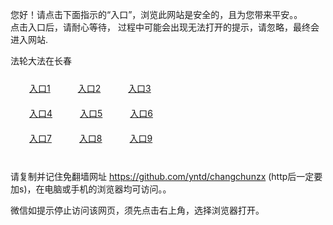 您好！请点击下面指示的“入口”，浏览此网站是安全的，且为您带来平安。。 <br/>
点击入口后，请耐心等待， 过程中可能会出现无法打开的提示，请忽略，最终会进入网站. </br>

法轮大法在长春<br/>
<div style="padding:10px"><a style="margin:20px" target="_blank" href="https://d26a7youl8ub7e.cloudfront.net/2Qpsp?ogmqzg" id="ccLink1" rel="nofollow">入口1</a> <a target="_blank" style="margin:20px" href="https://d1c56hh1uvz5jh.cloudfront.net/2Qpsp?tvxbrw" id="ccLink2" rel="nofollow">入口2</a> <a style="margin:20px" target="_blank" href="https://d1xe0032wp3k2f.cloudfront.net/2Qpsp?grmmzwwv" id="ccLink3" rel="nofollow">入口3</a></div>

<div style="padding:10px" ><a style="margin:20px" target="_blank" href="https://d26a7youl8ub7e.cloudfront.net/2Qpsp?ogmqzg" id="ccLink4" rel="nofollow">入口4</a> <a style="margin:20px" href="https://d1c56hh1uvz5jh.cloudfront.net/2Qpsp?tvxbrw" target="_blank" id="ccLink5" rel="nofollow">入口5</a> <a style="margin:20px" href="https://d1xe0032wp3k2f.cloudfront.net/2Qpsp?grmmzwwv" target="_blank" id="ccLink6" rel="nofollow">入口6</a></div>

<div style="padding:10px"><a style="margin:20px" target="_blank" href="https://d26a7youl8ub7e.cloudfront.net/2Qpsp?ogmqzg" id="ccLink7" rel="nofollow">入口7</a> <a style="margin:20px" href="https://d1c56hh1uvz5jh.cloudfront.net/2Qpsp?tvxbrw" target="_blank" id="ccLink8" rel="nofollow">入口8</a> <a style="margin:20px" target="_blank" href="https://d1xe0032wp3k2f.cloudfront.net/2Qpsp?grmmzwwv" id="ccLink9" rel="nofollow">入口9</a></div>

<br/>



请复制并记住免翻墙网址 https://github.com/yntd/changchunzx (http后一定要加s)，在电脑或手机的浏览器均可访问。。<br/>

微信如提示停止访问该网页，须先点击右上角，选择浏览器打开。
